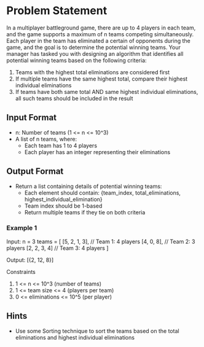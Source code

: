 # Problem Statement

In a multiplayer battleground game, there are up to 4 players in each team, and the game supports a maximum of n teams competing simultaneously. Each player in the team has eliminated a certain of opponents during the game, and the goal is to determine the potential winning teams.
Your manager has tasked you with designing an algorithm that identifies all potential winning teams based on
the following criteria:
1. Teams with the highest total eliminations are considered first 
2. If multiple teams have the same highest total, compare their highest individual eliminations 
3. If teams have both same total AND same highest individual eliminations, all such teams should be included in the result

## Input Format
- n: Number of teams (1 <= n <= 10^3)
- A list of n teams, where:
  - Each team has 1 to 4 players
  - Each player has an integer representing their eliminations

## Output Format
- Return a list containing details of potential winning teams:
  - Each element should contain: {team_index, total_eliminations, highest_individual_elimination}
  - Team index should be 1-based
  - Return multiple teams if they tie on both criteria

### Example 1

Input:
n = 3
teams = [
    [5, 2, 1, 3],  // Team 1: 4 players
    [4, 0, 8],     // Team 2: 3 players
    [2, 2, 3, 4]   // Team 3: 4 players
]

Output:
[{2, 12, 8}]


Constraints

1. 1 <= n <= 10^3 (number of teams)
2. 1 <= team size <= 4 (players per team)
3. 0 <= eliminations <= 10^5 (per player)

## Hints
- Use some Sorting technique to sort the teams based on the total eliminations and highest individual    eliminations
